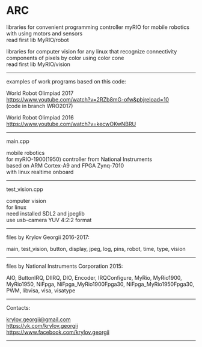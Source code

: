 # ARC

libraries for convenient programming controller myRIO for mobile robotics with using motors and sensors <br>
read first lib MyRIO/robot

libraries for computer vision for any linux that recognize connectivity components of pixels by color using color cone <br>
read first lib MyRIO/vision

----

examples of work programs based on this code:

World Robot Olimpiad 2017 <br>
https://www.youtube.com/watch?v=2RZb8mG-ofw&pbjreload=10 <br>
(code in branch WRO2017)

World Robot Olimpiad 2016 <br>
https://www.youtube.com/watch?v=kecwOKwNBRU

----

main.cpp

mobile robotics <br>
for myRIO-1900(1950) controller from National Instruments <br>
based on ARM Cortex-A9 and FPGA Zynq-7010 <br>
with linux realtime onboard 

----

test_vision.cpp

computer vision <br>
for linux <br>
need installed SDL2 and jpeglib <br>
use usb-camera YUV 4:2:2 format 

----

files by Krylov Georgii 2016-2017:

main, test_vision, button, display, jpeg, log, pins, robot, time, type, vision

----

files by National Instruments Corporation 2015:

AIO, ButtonIRQ, DIIRQ, DIO, Encoder, IRQConfigure, MyRio, MyRio1900, MyRio1950, NiFpga, NiFpga_MyRio1900Fpga30,  	NiFpga_MyRio1950Fpga30, PWM, libvisa, visa, visatype

----

Contacts:

krylov.georgii@gmail.com <br>
https://vk.com/krylov.georgii <br>
https://www.facebook.com/krylov.georgii

----
